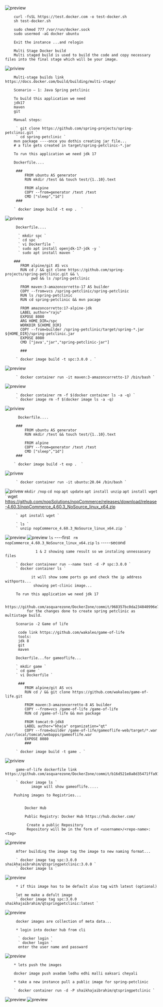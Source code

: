 ####
            
![preview](./12.png)

        curl -fsSL https://test.docker.com -o test-docker.sh
        sh test-docker.sh
		
        sudo chmod 777 /var/run/docker.sock
        sudo usermod -aG docker ubuntu
		
		Exit the instance ...and relogin

        Multi Stage Docker build
        Multi staged build is used to build the code and copy necessary files into the final stage which will be your image.
![priview](./13.png)

        Multi-stage builds link https://docs.docker.com/build/building/multi-stage/

        Scenario – 1: Java Spring petclinic

        To build this application we need
        jdk17
        maven
        git

        Manual steps:
    
         ` git clone https://github.com/spring-projects/spring-petclinic.git `
         ` cd spring-petclinic `
        mvn package ----once you dothis creating jar file...
        # a file gets created in target/spring-petclinic-*.jar

        To run this application we need jdk 17

        Dockerfile....

         ### 
             FROM ubuntu AS generator
             RUN mkdir /test && touch test/{1..10}.text

             FROM alpine
             COPY --from=generator /test /test
             CMD ["sleep","1d"] 
         ###

        ` docker image build -t exp .  `
![privew](14.png)
        
         Dockerfile....
          
          ` mkdir spc `
          ` cd spc `
          ` vi Dockerfile `
          ` sudo apt install openjdk-17-jdk -y `
          ` sudo apt install maven `
          
        ###
           FROM alpine/git AS vcs
           RUN cd / && git clone https://github.com/spring-projects/spring-petclinic.git && \
                pwd && ls /spring-petclinic

           FROM maven:3-amazoncorretto-17 AS builder
           COPY --from=vcs /spring-petclinic/spring-petclinic
           RUN ls /spring-petclinic
           RUN cd spring-petclinic && mvn pacage

           FROM amazoncorretto:17-alpine-jdk
           LABEL author="raju"
           EXPOSE 8080
           ARG HOME_DIR=/spc
           WORKDIR ${HOME_DIR}
           COPY --from=builder /spring-petclinic/target/spring-*.jar ${HOME_DIR}/spring-petclinic.jar
           EXPOSE 8080
           CMD ["java',"jar","spring-petclinic-jar"]

           ###

         ` docker image build -t spc:3.0.0 . `
![preview](18.png)

         ` docker container run -it maven:3-amazoncorretto-17 /bin/bash `
![preview](19.png)

         ` docker container rm -f $(docker container ls -a -q) `
         ` docker image rm -f $(docker image ls -a -q)
![priview](20.png)
         
          Dockerfile....

         ### 
             FROM ubuntu AS generator
             RUN mkdir /test && touch test/{1..10}.text

             FROM alpine
             COPY --from=generator /test /test
             CMD ["sleep","1d"] 
         ###

        ` docker image build -t exp .  `
![privew](14.png)
         

         ` docker container run -it ubuntu:20.04 /bin/bash `
![privew](15.png) 
         ` mkdir /nop `
         ` cd nop `
         ` apt update `
         ` apt install unzip `
         ` apt install wget `
         ` wget https://github.com/nopSolutions/nopCommerce/releases/download/release-4.60.3/nopCommerce_4.60.3_NoSource_linux_x64.zip

         ` apt install wget `

         ` ls `
         ` unzip nopCommerce_4.60.3_NoSource_linux_x64.zip `
![preview](16.png)
![preview](17.png)
          ` ls ` ----first
         `  rm nopCommerce_4.60.3_NoSource_linux_x64.zip `
         ` ls ` -----second
               
                  1 & 2 showing same result so we instaling unnessasary files

         ` docker containeer run --name test -d -P spc:3.0.0 `
         ` docker container ls `
                
                it will show some ports go and check the ip address withports...
                 showing pet-clinic image...

         To run this application we need jdk 17
      
        https://github.com/asquarezone/DockerZone/commit/968357bc0da234840996e75b3394811715bc35a9
              for the changes done to create spring petclinic as multistage build.
         
         Scenario -2 Game of life
          
          code link https://github.com/wakaleo/game-of-life
          tools:
          jdk 8
          git
          maven

         Dockerfile...for gameoflife...

         ` mkdir game `
         ` cd game `
         ` vi Dockerfile `

          ###
             FROM alpine/git AS vcs
             RUN cd / && git clone https://github.com/wakaleo/game-of-life.git

             FROM maven:3-amazoncorretto-8 AS builder
             COPY --from=vcs /game-of-life /game-of-life
             RUN cd /game-of-life && mvn package

             FROM tomcat:9-jdk8
             LABEL author="khaja" organization="qt"
             COPY --from=builder /game-of-life/gameoflife-web/target/*.war /usr/local/tomcat/webapps/gameoflife.war
             EXPOSE 8080
             ###

         ` docker image build -t game . `
![priview](21.png)

         game-of-life dockerfile link https://github.com/asquarezone/DockerZone/commit/b16d521e8a8d35471ffa918a7fcd6951f4d7fecd

         ` docker image ls `
                image will show gameoflife.....

        Pushing images to Registries...


             Docker Hub

             Public Registry: Docker Hub https://hub.docker.com/

              Create a public Repository
              Repository will be in the form of <username>/<repo-name>:<tag>
![preview](22.png)

         After building the image tag the image to new naming format...

         ` docker image tag spc:3.0.0 shaikhajaibrahim/qtspringpetclinic:3.0.0 `
         ` docker image ls `
![preview](23.png)

         * if this image has to be default also tag with latest (optional)

         let me make a defult image 
         ` docker image tag spc:3.0.0 shaikhajaibrahim/qtspringpetclinic:latest `
![preview](24.png)
         
         docker images are collection of meta data...

         * login into docker hub from cli

          ` docker login `
          ` docker login `
          enter the user name and passward
![preview](25.png)

        * lets push the images

        docker image push avadam ledhu edhi malli oaksari cheyali 

        * take a new instance pull a public image for spring-petclinic

        ` docker container run -d -P shaikhajaibrahim/qtspringpetclinic `
![preview](26.png)
![preview](27.png)



        




             

          






